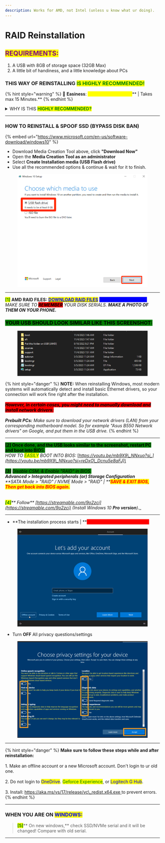 ```yaml
---
description: Works for AMD, not Intel (unless u know what ur doing).
---
```


# RAID Reinstallation

## <mark style="color:purple;">REQUIREMENTS:</mark>

1. A USB with 8GB of storage space (32GB Max)
2. A little bit of handiness, and a little knowledge about PCs

### THIS WAY OF REINSTALLING <mark style="color:green;">IS HIGHLY RECOMMENDED!</mark>

{% hint style="warning" %}
🌟 **Easiness**: <mark style="color:yellow;">**7/10 Doable, not hard**</mark>** | Takes max 15 Minutes.**
{% endhint %}

<details>

<summary>WHY IS THIS <mark style="color:green;"><strong>HIGHLY RECOMMENDED?</strong></mark></summary>

The reason this reinstallation is recommended, especially for people with a lot of HWID bans on their PC, is because this reinstallation method changes your SSD/NVMe serials as well. This is an important factor and almost **a 99% guaranteed successful spoof.**\
\
<mark style="color:red;background-color:red;">**Reminder: this is for AMD ONLY, Unless u know what ur doing on Intel.**</mark>

</details>

***

### HOW TO REINSTALL & SPOOF SSD (BYPASS DISK BAN)

{% embed url="https://www.microsoft.com/en-us/software-download/windows10" %}

* Download Media Creation Tool above, click **"Download Now"**
* Open the **Media Creation Tool as an administrator**
* Select **Create Installation media (USB Flash drive)**
* Use all the recommended options & continue & wait for it to finish.

<div align="left">

<figure><img src="../../.gitbook/assets/flashdrive.png" alt="" width="563"><figcaption></figcaption></figure>

</div>

***

<mark style="color:green;">**\[1]**</mark> **AMD RAID FILES:** [<mark style="color:blue;">**DOWNLOAD RAID FILES**</mark>](https://shorturl.at/2Rhf1) <mark style="color:blue;background-color:blue;">**<- Put files on the USB.**</mark>\
_MAKE SURE TO <mark style="background-color:red;">**REMEMBER**</mark> YOUR DISK SERIALS. **MAKE A PHOTO OF THEM ON YOUR PHONE.**_

### <mark style="background-color:green;">**YOUR USB SHOULD LOOK SIMILAR LIKE THIS SCREENSHOT:**</mark>

<div align="left">

<figure><img src="../../.gitbook/assets/result.png" alt=""><figcaption><p>                                                                                                          </p></figcaption></figure>

</div>

{% hint style="danger" %}
**NOTE:** When reinstalling Windows, most modern systems will automatically detect and install basic Ethernet drivers, so your connection will work fine right after the installation. \
\
_<mark style="background-color:red;">**However, in certain cases, you might need to manually download and install network drivers:**</mark>_ \
\
_**Prebuilt PCs:** Make sure to download your network drivers (LAN) from your corresponding motherboard model. So for example "Asus B550 Network drivers" on Google, and put them in the USB drive._
{% endhint %}

***

<mark style="background-color:green;">**\[2] Once done, and the USB looks similar to the screenshot, restart PC and boot into BIO**</mark><mark style="background-color:green;">S.</mark>\
_HOW TO <mark style="color:green;">EASILY</mark> BOOT INTO BIOS:_ [_https://youtu.be/mb9X9\_NNxuo?si_](https://youtu.be/mb9X9\_NNxuo?si=reDxO\_Dcnu5e8aFJ)\
\
\
<mark style="background-color:green;">**\[3]**</mark> <mark style="background-color:green;"></mark><mark style="background-color:green;">Disable CSM, & Enable "RAID" in BIOS.</mark>\
_**Advanced > Integrated peripherals (or) Storage Configuration**_\
_**SATA Mode > "RAID" / NVME Mode > "RAID" | **<mark style="color:red;">**SAVE & EXIT BIOS, Then get back into BIOS again.**</mark>_\
\
\
<mark style="color:green;">**\[4]**</mark>** Follow** [https://streamable.com/9o2zci](https://streamable.com/9o2zci) (Install Windows 10 **Pro version**)_._

***

* **The installation process starts | **<mark style="color:red;background-color:red;">**MAKE AN OFFLINE ACCOUNT**</mark>

<figure><img src="../../.gitbook/assets/Offline acc.webp" alt=""><figcaption></figcaption></figure>

* Turn **OFF** All privacy questions/settings

<figure><img src="../../.gitbook/assets/Turnoff.png" alt=""><figcaption></figcaption></figure>

***

{% hint style="danger" %}
**Make sure to follow these steps while and after reinstallation:**\
\
1\. Make an offline account or a new Microsoft account. Don't login to ur old one.\
\
2\. Do not login to <mark style="color:blue;">OneDrive</mark>. <mark style="color:green;">Geforce Experience</mark>, or <mark style="color:blue;">Logitech G Hub</mark>.\
\
3\. Install: [https://aka.ms/vs/17/release/vc\_redist.x64.exe ](https://aka.ms/vs/17/release/vc\_redist.x64.exe)to prevent errors.
{% endhint %}

***

### WHEN YOU ARE ON <mark style="color:blue;">WINDOWS:</mark>

> <mark style="color:green;">**\[5]**</mark>** On new windows,** check SSD/NVMe serial and it will be changed! Compare with old serial.

***
